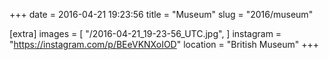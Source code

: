+++
date = 2016-04-21 19:23:56
title = "Museum"
slug = "2016/museum"

[extra]
images = [
    "/2016-04-21_19-23-56_UTC.jpg",
]
instagram = "https://instagram.com/p/BEeVKNXoIOD"
location = "British Museum"
+++

